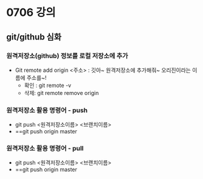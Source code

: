 # 0706 강의

## git/github 심화

### 원격저장소(github) 정보를 로컬 저장소에 추가

- Git remote add origin <주소> : 깃아~ 원격저장소에 추가해줘~ 오리진이라는 이름에 주소를~!
  - 확인 : git remote -v
  - 삭제: git remote remove origin

### 원격저장소 활용 명령어 - push

- git push <원격저장소이름> <브랜치이름>
- ==git push origin master

### 원격저장소 활용 명령어 - pull

- git push <원격저장소이름> <브랜치이름>
- ==git push origin master

